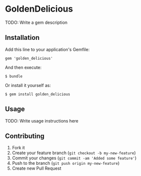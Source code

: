 # GoldenDelicious

TODO: Write a gem description

## Installation

Add this line to your application's Gemfile:

    gem 'golden_delicious'

And then execute:

    $ bundle

Or install it yourself as:

    $ gem install golden_delicious

## Usage

TODO: Write usage instructions here

## Contributing

1. Fork it
2. Create your feature branch (`git checkout -b my-new-feature`)
3. Commit your changes (`git commit -am 'Added some feature'`)
4. Push to the branch (`git push origin my-new-feature`)
5. Create new Pull Request
